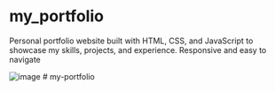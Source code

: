 # my_portfolio
Personal portfolio website built with HTML, CSS, and JavaScript to showcase my skills, projects, and experience. Responsive and easy to navigate


![image](https://github.com/user-attachments/assets/a752c9c8-d10b-47bd-ad81-03d75b9df870)
#   m y - p o r t f o l i o  
 